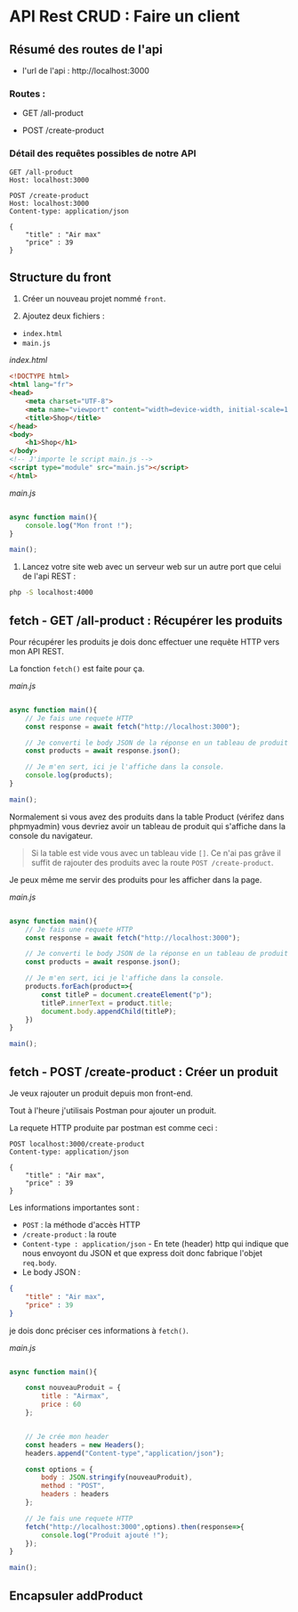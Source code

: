 # API Rest CRUD :  Faire un client

## Résumé des routes de l'api

- l'url de l'api : http://localhost:3000

### Routes : 
- GET /all-product

- POST /create-product

### Détail des requêtes possibles de notre API
```http
GET /all-product
Host: localhost:3000
```

```http
POST /create-product
Host: localhost:3000
Content-type: application/json

{
    "title" : "Air max"
    "price" : 39
}
```

## Structure du front

1. Créer un nouveau projet nommé `front`.

2. Ajoutez deux fichiers :

- `index.html`
- `main.js`


*index.html*
```html
<!DOCTYPE html>
<html lang="fr">
<head>
    <meta charset="UTF-8">
    <meta name="viewport" content="width=device-width, initial-scale=1.0">
    <title>Shop</title>
</head>
<body>
    <h1>Shop</h1>
</body>
<!-- J'importe le script main.js -->
<script type="module" src="main.js"></script>
</html>
```

*main.js*
```js

async function main(){
    console.log("Mon front !");
}

main();
```

1. Lancez votre site web avec un serveur web sur un autre port que celui de l'api REST :

```bash
php -S localhost:4000
```

## fetch - GET /all-product : Récupérer les produits

Pour récupérer les produits je dois donc effectuer une requête HTTP vers mon API REST.

La fonction `fetch()` est faite pour ça.

*main.js*
```js

async function main(){
    // Je fais une requete HTTP
    const response = await fetch("http://localhost:3000");

    // Je converti le body JSON de la réponse en un tableau de produit (le même que j'ai envoyé dans le back)
    const products = await response.json();

    // Je m'en sert, ici je l'affiche dans la console.
    console.log(products);
}

main();
```

Normalement si vous avez des produits dans la table Product (vérifez dans phpmyadmin) vous devriez avoir un tableau de produit qui s'affiche dans la console du navigateur.

> Si la table est vide vous avec un tableau vide `[]`.
> Ce n'ai pas grâve il suffit de rajouter des produits avec la route `POST /create-product`.

Je peux même me servir des produits pour les afficher dans la page.

*main.js*
```js

async function main(){
    // Je fais une requete HTTP
    const response = await fetch("http://localhost:3000");

    // Je converti le body JSON de la réponse en un tableau de produit (le même que j'ai envoyé dans le back)
    const products = await response.json();

    // Je m'en sert, ici je l'affiche dans la console.
    products.forEach(product=>{
        const titleP = document.createElement("p");
        titleP.innerText = product.title;
        document.body.appendChild(titleP);
    })
}

main();
```

## fetch - POST /create-product : Créer un produit

Je veux rajouter un produit depuis mon front-end.

Tout à l'heure j'utilisais Postman pour ajouter un produit.

La requete HTTP produite par postman est comme ceci :

```http
POST localhost:3000/create-product
Content-type: application/json

{
    "title" : "Air max",
    "price" : 39
}
```
Les informations importantes sont : 

- `POST` : la méthode d'accès HTTP
- `/create-product` : la route
- `Content-type : application/json` - En tete (header) http qui indique que nous envoyont du JSON et que express doit donc fabrique l'objet `req.body`.
- Le body JSON :
```json
{
    "title" : "Air max",
    "price" : 39
}
```

je dois donc préciser ces informations à `fetch()`.

*main.js*
```js

async function main(){

    const nouveauProduit = {
        title : "Airmax",
        price : 60
    };


    // Je crée mon header
    const headers = new Headers();
    headers.append("Content-type","application/json");

    const options = {
        body : JSON.stringify(nouveauProduit),
        method : "POST",
        headers : headers
    };

    // Je fais une requete HTTP
    fetch("http://localhost:3000",options).then(response=>{
        console.log("Produit ajouté !");
    });
}

main();
```

## Encapsuler addProduct

